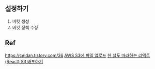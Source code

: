 ## 설정하기

1. 버킷 생성
2. 버킷 정책 수정

## Ref

https://celdan.tistory.com/36
[AWS S3에 파일 업로드](https://chordplaylist.tistory.com/261)
[한 살도 따라하는 리액트(React) S3 배포하기](https://10000cow.tistory.com/entry/AWS-S3-%ED%95%9C%EC%82%B4%EB%8F%84-%EB%94%B0%EB%9D%BC%ED%95%98%EB%8A%94-React-S3-%EB%B0%B0%ED%8F%AC%ED%95%98%EA%B8%B0%EC%A7%84%EC%A7%9C-%EC%89%AC%EC%9B%80)